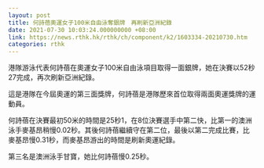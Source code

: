 ```yaml
---
layout: post
title: 何詩蓓奧運女子100米自由泳奪銀牌　再刷新亞洲紀錄
date: 2021-07-30 10:03:24.000000000 +08:00
link: https://news.rthk.hk/rthk/ch/component/k2/1603334-20210730.htm
categories: rthk
---
```


港隊游泳代表何詩蓓在奧運女子100米自由泳項目取得一面銀牌，她在決賽以52秒27完成，再次刷新亞洲紀錄。

這是港隊在今屆奧運的第三面獎牌，何詩蓓是港隊歷來首位取得兩面奧運獎牌的運動員。

何詩蓓在決賽最初50米的時間是25秒1，在8位決賽選手中第二快，比第一的澳洲泳手麥基昂稍慢0.02秒。其後何詩蓓繼續守在第二位，最後以第二完成比賽，比麥基昂慢0.31秒，而麥基昂游出的時間是刷新奧運紀錄。

第三名是澳洲泳手甘寶，她比何詩蓓慢0.25秒。
